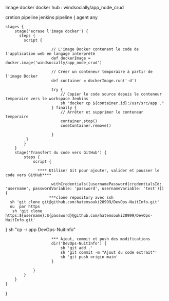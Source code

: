 Image docker docker hub : windsocially/app_node_crud


cretion pipeline jenkins 
 pipeline {
    agent any

    stages {
        stage('ecrase l'image docker') {
          steps {
            script {
                                  
                        // L'image Docker contenant le code de l'application web en langage interprété
                        def dockerImage = docker.image('windsocially/app_node_crud')

                        // Créer un conteneur temporaire à partir de l'image Docker
                        def container = dockerImage.run('-d')

                        try {
                            // Copier le code source depuis le conteneur temporaire vers le workspace Jenkins
                            sh "docker cp ${container.id}:/usr/src/app ."
                        } finally {
                            // Arrêter et supprimer le conteneur temporaire
                            container.stop()
                            codeContainer.remove()
                            
                        }
             }     
            }
        }
        stage('Transfert du code vers GitHub') {
            steps {
                script {
                   
                  **** Utiliser Git pour ajouter, valider et pousser le code vers GitHub****
                  
                        withCredentials([usernamePassword(credentialsId: 'username', passwordVariable: 'password', usernameVariable: 'test')]) {    
                       ***clone repository avec ssh 
      sh 'git clone git@github.com:hatemsouki20999/DevOps-NuitInfo.git'
      ou  par https 
       sh 'git clone https:${username}:${password}@github.com/hatemsouki20999/DevOps-NuitInfo.git'
      
}
                       sh "cp -r app DevOps-NuitInfo"

                        *** Ajout, commit et push des modifications
                        dir('DevOps-NuitInfo') {
                            sh 'git add .'
                            sh 'git commit -m "Ajout du code extrait"'
                            sh 'git push origin main'
                        }
                      
                }
            }
        }
    }
}
